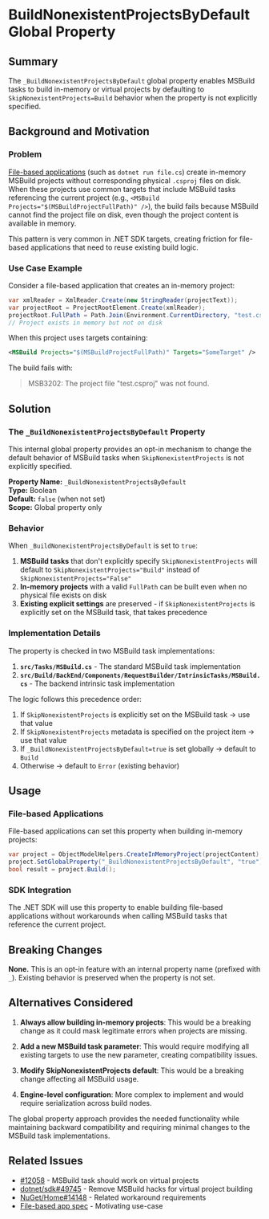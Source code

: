 # BuildNonexistentProjectsByDefault Global Property

## Summary

The `_BuildNonexistentProjectsByDefault` global property enables MSBuild tasks to build in-memory or virtual projects by defaulting to `SkipNonexistentProjects=Build` behavior when the property is not explicitly specified.

## Background and Motivation

### Problem

[File-based applications][file-based-apps] (such as `dotnet run file.cs`) create in-memory MSBuild projects without corresponding physical `.csproj` files on disk. When these projects use common targets that include MSBuild tasks referencing the current project (e.g., `<MSBuild Projects="$(MSBuildProjectFullPath)" />`), the build fails because MSBuild cannot find the project file on disk, even though the project content is available in memory.

This pattern is very common in .NET SDK targets, creating friction for file-based applications that need to reuse existing build logic.

### Use Case Example

Consider a file-based application that creates an in-memory project:

```csharp
var xmlReader = XmlReader.Create(new StringReader(projectText));
var projectRoot = ProjectRootElement.Create(xmlReader);
projectRoot.FullPath = Path.Join(Environment.CurrentDirectory, "test.csproj");
// Project exists in memory but not on disk
```

When this project uses targets containing:
```xml
<MSBuild Projects="$(MSBuildProjectFullPath)" Targets="SomeTarget" />
```

The build fails with:
> MSB3202: The project file "test.csproj" was not found.

## Solution

### The `_BuildNonexistentProjectsByDefault` Property

This internal global property provides an opt-in mechanism to change the default behavior of MSBuild tasks when `SkipNonexistentProjects` is not explicitly specified.

**Property Name:** `_BuildNonexistentProjectsByDefault`  
**Type:** Boolean  
**Default:** `false` (when not set)  
**Scope:** Global property only

### Behavior

When `_BuildNonexistentProjectsByDefault` is set to `true`:

1. **MSBuild tasks** that don't explicitly specify `SkipNonexistentProjects` will default to `SkipNonexistentProjects="Build"` instead of `SkipNonexistentProjects="False"`
2. **In-memory projects** with a valid `FullPath` can be built even when no physical file exists on disk
3. **Existing explicit settings** are preserved - if `SkipNonexistentProjects` is explicitly set on the MSBuild task, that takes precedence

### Implementation Details

The property is checked in two MSBuild task implementations:

1. **`src/Tasks/MSBuild.cs`** - The standard MSBuild task implementation
2. **`src/Build/BackEnd/Components/RequestBuilder/IntrinsicTasks/MSBuild.cs`** - The backend intrinsic task implementation

The logic follows this precedence order:

1. If `SkipNonexistentProjects` is explicitly set on the MSBuild task → use that value
2. If `SkipNonexistentProjects` metadata is specified on the project item → use that value  
3. If `_BuildNonexistentProjectsByDefault=true` is set globally → default to `Build`
4. Otherwise → default to `Error` (existing behavior)

## Usage

### File-based Applications

File-based applications can set this property when building in-memory projects:

```csharp
var project = ObjectModelHelpers.CreateInMemoryProject(projectContent);
project.SetGlobalProperty("_BuildNonexistentProjectsByDefault", "true");
bool result = project.Build();
```

### SDK Integration

The .NET SDK will use this property to enable building file-based applications without workarounds when calling MSBuild tasks that reference the current project.

## Breaking Changes

**None.** This is an opt-in feature with an internal property name (prefixed with `_`). Existing behavior is preserved when the property is not set.

## Alternatives Considered

1. **Always allow building in-memory projects**: This would be a breaking change as it could mask legitimate errors when projects are missing.

2. **Add a new MSBuild task parameter**: This would require modifying all existing targets to use the new parameter, creating compatibility issues.

3. **Modify SkipNonexistentProjects default**: This would be a breaking change affecting all MSBuild usage.

4. **Engine-level configuration**: More complex to implement and would require serialization across build nodes.

The global property approach provides the needed functionality while maintaining backward compatibility and requiring minimal changes to the MSBuild task implementations.

## Related Issues

- [#12058](https://github.com/dotnet/msbuild/issues/12058) - MSBuild task should work on virtual projects
- [dotnet/sdk#49745](https://github.com/dotnet/sdk/pull/49745) - Remove MSBuild hacks for virtual project building
- [NuGet/Home#14148](https://github.com/NuGet/Home/issues/14148) - Related workaround requirements
- [File-based app spec][file-based-apps] - Motivating use-case

[file-based-apps]: https://github.com/dotnet/sdk/blob/main/documentation/general/dotnet-run-file.md
